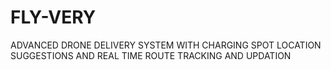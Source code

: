 # FLY-VERY
ADVANCED DRONE DELIVERY SYSTEM WITH CHARGING SPOT LOCATION SUGGESTIONS AND REAL TIME ROUTE TRACKING AND UPDATION
